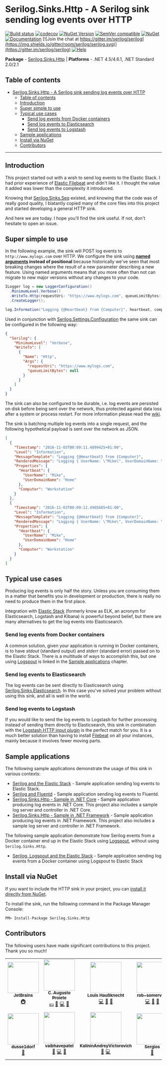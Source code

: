 # Serilog.Sinks.Http - A Serilog sink sending log events over HTTP

[![Build status](https://ci.appveyor.com/api/projects/status/ayvak8yo23k962sg/branch/master?svg=true)](https://ci.appveyor.com/project/FantasticFiasco/serilog-sinks-http)
[![codecov](https://codecov.io/gh/FantasticFiasco/serilog-sinks-http/branch/master/graph/badge.svg?token=cw6OYeQmdH)](https://codecov.io/gh/FantasticFiasco/serilog-sinks-http)
[![NuGet Version](http://img.shields.io/nuget/v/Serilog.Sinks.Http.svg?style=flat)](https://www.nuget.org/packages/Serilog.Sinks.Http/)
[![SemVer compatible](https://img.shields.io/badge/%E2%9C%85-SemVer%20compatible-blue)](https://semver.org/)
[![NuGet](https://img.shields.io/nuget/dt/Serilog.Sinks.Http.svg)](https://www.nuget.org/packages/Serilog.Sinks.Http/)
[![Documentation](https://img.shields.io/badge/docs-wiki-yellow.svg)](https://github.com/serilog/serilog/wiki)
[![Join the chat at https://gitter.im/serilog/serilog](https://img.shields.io/gitter/room/serilog/serilog.svg)](https://gitter.im/serilog/serilog)
[![Help](https://img.shields.io/badge/stackoverflow-serilog-orange.svg)](http://stackoverflow.com/questions/tagged/serilog)

__Package__ - [Serilog.Sinks.Http](https://www.nuget.org/packages/serilog.sinks.http)
| __Platforms__ - .NET 4.5/4.6.1, .NET Standard 2.0/2.1

## Table of contents

- [Serilog.Sinks.Http - A Serilog sink sending log events over HTTP](#serilogsinkshttp---a-serilog-sink-sending-log-events-over-http)
  - [Table of contents](#table-of-contents)
  - [Introduction](#introduction)
  - [Super simple to use](#super-simple-to-use)
  - [Typical use cases](#typical-use-cases)
    - [Send log events from Docker containers](#send-log-events-from-docker-containers)
    - [Send log events to Elasticsearch](#send-log-events-to-elasticsearch)
    - [Send log events to Logstash](#send-log-events-to-logstash)
  - [Sample applications](#sample-applications)
  - [Install via NuGet](#install-via-nuget)
  - [Contributors](#contributors)

---

## Introduction

This project started out with a wish to send log events to the Elastic Stack. I had prior experience of [Elastic Filebeat](https://www.elastic.co/beats/filebeat) and didn't like it. I thought the value it added was lower than the complexity it introduced.

Knowing that [Serilog.Sinks.Seq](https://github.com/serilog/serilog-sinks-seq) existed, and knowing that the code was of really good quality, I blatantly copied many of the core files into this project and started developing a general HTTP sink.

And here we are today. I hope you'll find the sink useful. If not, don't hesitate to open an issue.

## Super simple to use

In the following example, the sink will POST log events to `http://www.mylogs.com` over HTTP. We configure the sink using **[named arguments](https://docs.microsoft.com/en-us/dotnet/csharp/programming-guide/classes-and-structs/named-and-optional-arguments#named-arguments) instead of positional** because historically we've seen that most breaking changes where the result of a new parameter describing a new feature. Using named arguments means that you more often than not can migrate to new major versions without any changes to your code.

```csharp
ILogger log = new LoggerConfiguration()
  .MinimumLevel.Verbose()
  .WriteTo.Http(requestUri: "https://www.mylogs.com", queueLimitBytes: null)
  .CreateLogger();

log.Information("Logging {@Heartbeat} from {Computer}", heartbeat, computer);
```

Used in conjunction with [Serilog.Settings.Configuration](https://github.com/serilog/serilog-settings-configuration) the same sink can be configured in the following way:

```json
{
  "Serilog": {
    "MinimumLevel": "Verbose",
    "WriteTo": [
      {
        "Name": "Http",
        "Args": {
          "requestUri": "https://www.mylogs.com",
          "queueLimitBytes": null
        }
      }
    ]
  }
}
```

The sink can also be configured to be durable, i.e. log events are persisted on disk before being sent over the network, thus protected against data loss after a system or process restart. For more information please read the [wiki](https://github.com/FantasticFiasco/serilog-sinks-http/wiki).

The sink is batching multiple log events into a single request, and the following hypothetical payload is sent over the network as JSON.

```json
[
  {
    "Timestamp": "2016-11-03T00:09:11.4899425+01:00",
    "Level": "Information",
    "MessageTemplate": "Logging {@Heartbeat} from {Computer}",
    "RenderedMessage": "Logging { UserName: \"Mike\", UserDomainName: \"Home\" } from \"Workstation\"",
    "Properties": {
      "Heartbeat": {
        "UserName": "Mike",
        "UserDomainName": "Home"
      },
      "Computer": "Workstation"
    }
  },
  {
    "Timestamp": "2016-11-03T00:09:12.4905685+01:00",
    "Level": "Information",
    "MessageTemplate": "Logging {@Heartbeat} from {Computer}",
    "RenderedMessage": "Logging { UserName: \"Mike\", UserDomainName: \"Home\" } from \"Workstation\"",
    "Properties": {
      "Heartbeat": {
        "UserName": "Mike",
        "UserDomainName": "Home"
      },
      "Computer": "Workstation"
    }
  }
]
```

## Typical use cases

Producing log events is only half the story. Unless you are consuming them in a matter that benefits you in development or production, there is really no need to produce them in the first place.

Integration with [Elastic Stack](https://www.elastic.co/products) (formerly know as ELK, an acronym for Elasticsearch, Logstash and Kibana) is powerful beyond belief, but there are many alternatives to get the log events into Elasticsearch.

### Send log events from Docker containers

A common solution, given your application is running in Docker containers, is to have *stdout* (standard output) and *stderr* (standard error) passed on to the Elastic Stack. There is a multitude of ways to accomplish this, but one using [Logspout](https://github.com/gliderlabs/logspout) is linked in the [Sample applications](#sample-applications) chapter.

### Send log events to Elasticsearch

The log events can be sent directly to Elasticsearch using [Serilog.Sinks.Elasticsearch](https://github.com/serilog/serilog-sinks-elasticsearch). In this case you've solved your problem without using this sink, and all is well in the world.

### Send log events to Logstash

If you would like to send the log events to Logstash for further processing instead of sending them directly to Elasticsearch, this sink in combination with the [Logstash HTTP input plugin](https://www.elastic.co/blog/introducing-logstash-input-http-plugin) is the perfect match for you. It is a much better solution than having to install [Filebeat](https://www.elastic.co/products/beats/filebeat) on all your instances, mainly because it involves fewer moving parts.

## Sample applications

The following sample applications demonstrate the usage of this sink in various contexts:

- [Serilog and the Elastic Stack](https://github.com/FantasticFiasco/serilog-sinks-http-sample-elastic-stack) - Sample application sending log events to Elastic Stack.
- [Serilog and Fluentd](https://github.com/FantasticFiasco/serilog-sinks-http-sample-fluentd) - Sample application sending log events to Fluentd.
- [Serilog.Sinks.Http - Sample in .NET Core](https://github.com/FantasticFiasco/serilog-sinks-http-sample-dotnet-core) - Sample application producing log events in .NET Core. This project also includes a sample log server and controller in .NET Core.
- [Serilog.Sinks.Http - Sample in .NET Framework](https://github.com/FantasticFiasco/serilog-sinks-http-sample-dotnet-framework) - Sample application producing log events in .NET Framework. This project also includes a sample log server and controller in .NET Framework.

The following sample application demonstrate how Serilog events from a Docker container end up in the Elastic Stack using [Logspout](https://github.com/gliderlabs/logspout), without using `Serilog.Sinks.Http`.

- [Serilog, Logspout and the Elastic Stack](https://github.com/FantasticFiasco/serilog-logspout-elastic-stack) - Sample application sending log events from a Docker container using Logspout to Elastic Stack

## Install via NuGet

If you want to include the HTTP sink in your project, you can [install it directly from NuGet](https://www.nuget.org/packages/Serilog.Sinks.Http/).

To install the sink, run the following command in the Package Manager Console:

```
PM> Install-Package Serilog.Sinks.Http
```

## Contributors

The following users have made significant contributions to this project. Thank you so much!

<!-- ALL-CONTRIBUTORS-LIST:START - Do not remove or modify this section -->
<!-- prettier-ignore-start -->
<!-- markdownlint-disable -->
<table>
  <tr>
    <td align="center"><a href="https://jetbrains.com/opensource"><img src="https://avatars.githubusercontent.com/u/878437?v=4?s=100" width="100px;" alt=""/><br /><sub><b>JetBrains</b></sub></a><br /><a href="#infra-JetBrains" title="Infrastructure (Hosting, Build-Tools, etc)">🚇</a></td>
    <td align="center"><a href="https://augustoproiete.net/"><img src="https://avatars.githubusercontent.com/u/177608?v=4?s=100" width="100px;" alt=""/><br /><sub><b>C. Augusto Proiete</b></sub></a><br /><a href="#financial-augustoproiete" title="Financial">💵</a> <a href="#question-augustoproiete" title="Answering Questions">💬</a> <a href="https://github.com/FantasticFiasco/serilog-sinks-http/commits?author=augustoproiete" title="Code">💻</a> <a href="#ideas-augustoproiete" title="Ideas, Planning, & Feedback">🤔</a></td>
    <td align="center"><a href="https://github.com/lhaussknecht"><img src="https://avatars.githubusercontent.com/u/140147?v=4?s=100" width="100px;" alt=""/><br /><sub><b>Louis Haußknecht</b></sub></a><br /><a href="https://github.com/FantasticFiasco/serilog-sinks-http/commits?author=lhaussknecht" title="Code">💻</a> <a href="#ideas-lhaussknecht" title="Ideas, Planning, & Feedback">🤔</a> <a href="https://github.com/FantasticFiasco/serilog-sinks-http/issues?q=author%3Alhaussknecht" title="Bug reports">🐛</a></td>
    <td align="center"><a href="https://github.com/rob-somerville"><img src="https://avatars.githubusercontent.com/u/12766610?v=4?s=100" width="100px;" alt=""/><br /><sub><b>rob-somerville</b></sub></a><br /><a href="https://github.com/FantasticFiasco/serilog-sinks-http/commits?author=rob-somerville" title="Code">💻</a> <a href="#ideas-rob-somerville" title="Ideas, Planning, & Feedback">🤔</a> <a href="https://github.com/FantasticFiasco/serilog-sinks-http/issues?q=author%3Arob-somerville" title="Bug reports">🐛</a></td>
    <td align="center"><a href="https://github.com/kvpt"><img src="https://avatars.githubusercontent.com/u/1446221?v=4?s=100" width="100px;" alt=""/><br /><sub><b>Kevin Petit</b></sub></a><br /><a href="https://github.com/FantasticFiasco/serilog-sinks-http/commits?author=kvpt" title="Code">💻</a> <a href="#ideas-kvpt" title="Ideas, Planning, & Feedback">🤔</a> <a href="https://github.com/FantasticFiasco/serilog-sinks-http/issues?q=author%3Akvpt" title="Bug reports">🐛</a></td>
    <td align="center"><a href="https://github.com/aleksaradz"><img src="https://avatars.githubusercontent.com/u/72725560?v=4?s=100" width="100px;" alt=""/><br /><sub><b>aleksaradz</b></sub></a><br /><a href="https://github.com/FantasticFiasco/serilog-sinks-http/commits?author=aleksaradz" title="Code">💻</a> <a href="#ideas-aleksaradz" title="Ideas, Planning, & Feedback">🤔</a> <a href="https://github.com/FantasticFiasco/serilog-sinks-http/issues?q=author%3Aaleksaradz" title="Bug reports">🐛</a></td>
    <td align="center"><a href="https://github.com/michaeltdaniels"><img src="https://avatars.githubusercontent.com/u/45430678?v=4?s=100" width="100px;" alt=""/><br /><sub><b>michaeltdaniels</b></sub></a><br /><a href="#ideas-michaeltdaniels" title="Ideas, Planning, & Feedback">🤔</a></td>
  </tr>
  <tr>
    <td align="center"><a href="https://github.com/dusse1dorf"><img src="https://avatars.githubusercontent.com/u/37047967?v=4?s=100" width="100px;" alt=""/><br /><sub><b>dusse1dorf</b></sub></a><br /><a href="#ideas-dusse1dorf" title="Ideas, Planning, & Feedback">🤔</a></td>
    <td align="center"><a href="https://github.com/vaibhavepatel"><img src="https://avatars.githubusercontent.com/u/23142694?v=4?s=100" width="100px;" alt=""/><br /><sub><b>vaibhavepatel</b></sub></a><br /><a href="https://github.com/FantasticFiasco/serilog-sinks-http/issues?q=author%3Avaibhavepatel" title="Bug reports">🐛</a> <a href="https://github.com/FantasticFiasco/serilog-sinks-http/commits?author=vaibhavepatel" title="Code">💻</a> <a href="#ideas-vaibhavepatel" title="Ideas, Planning, & Feedback">🤔</a></td>
    <td align="center"><a href="https://github.com/KalininAndreyVictorovich"><img src="https://avatars.githubusercontent.com/u/1285535?v=4?s=100" width="100px;" alt=""/><br /><sub><b>KalininAndreyVictorovich</b></sub></a><br /><a href="https://github.com/FantasticFiasco/serilog-sinks-http/issues?q=author%3AKalininAndreyVictorovich" title="Bug reports">🐛</a> <a href="https://github.com/FantasticFiasco/serilog-sinks-http/commits?author=KalininAndreyVictorovich" title="Code">💻</a></td>
    <td align="center"><a href="https://github.com/tipasergio"><img src="https://avatars.githubusercontent.com/u/6435956?v=4?s=100" width="100px;" alt=""/><br /><sub><b>Sergios</b></sub></a><br /><a href="https://github.com/FantasticFiasco/serilog-sinks-http/issues?q=author%3Atipasergio" title="Bug reports">🐛</a></td>
    <td align="center"><a href="https://github.com/AntonSmolkov"><img src="https://avatars.githubusercontent.com/u/5318028?v=4?s=100" width="100px;" alt=""/><br /><sub><b>Anton Smolkov</b></sub></a><br /><a href="https://github.com/FantasticFiasco/serilog-sinks-http/commits?author=AntonSmolkov" title="Code">💻</a> <a href="https://github.com/FantasticFiasco/serilog-sinks-http/issues?q=author%3AAntonSmolkov" title="Bug reports">🐛</a></td>
    <td align="center"><a href="https://github.com/Siphonophora"><img src="https://avatars.githubusercontent.com/u/32316111?v=4?s=100" width="100px;" alt=""/><br /><sub><b>Michael J Conrad</b></sub></a><br /><a href="https://github.com/FantasticFiasco/serilog-sinks-http/commits?author=Siphonophora" title="Documentation">📖</a></td>
  </tr>
</table>

<!-- markdownlint-restore -->
<!-- prettier-ignore-end -->

<!-- ALL-CONTRIBUTORS-LIST:END -->
